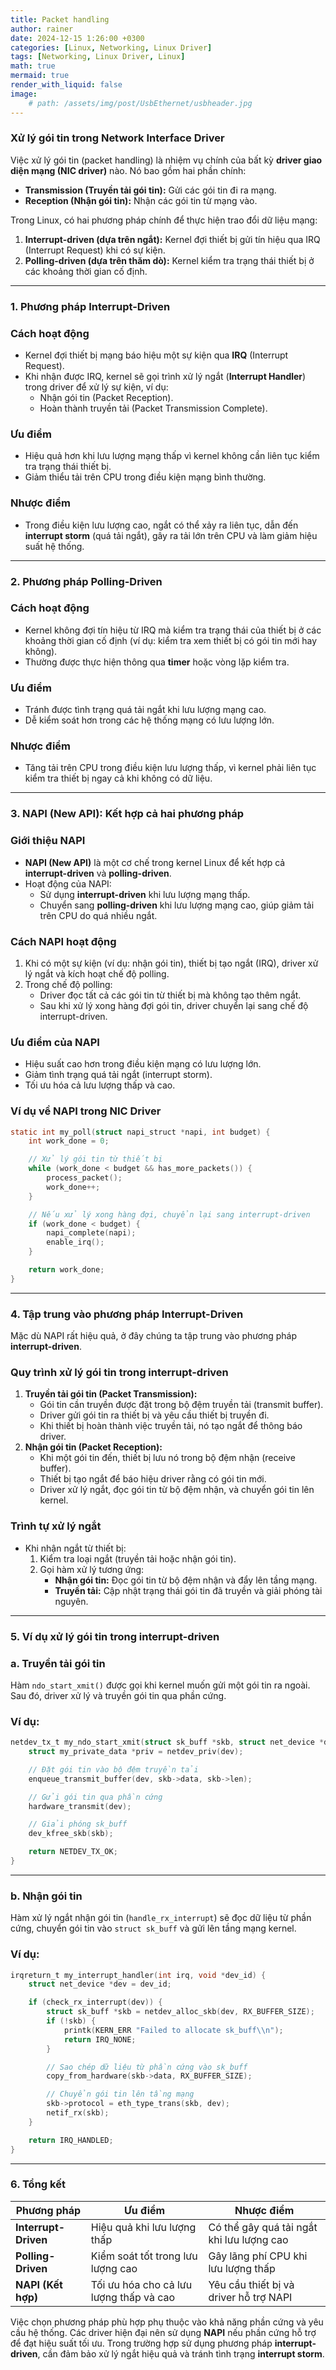 ```yaml
---
title: Packet handling
author: rainer
date: 2024-12-15 1:26:00 +0300
categories: [Linux, Networking, Linux Driver]
tags: [Networking, Linux Driver, Linux]
math: true
mermaid: true
render_with_liquid: false
image: 
    # path: /assets/img/post/UsbEthernet/usbheader.jpg
---
```


### **Xử lý gói tin trong Network Interface Driver**

Việc xử lý gói tin (packet handling) là nhiệm vụ chính của bất kỳ **driver giao diện mạng (NIC driver)** nào. Nó bao gồm hai phần chính:

- **Transmission (Truyền tải gói tin):** Gửi các gói tin đi ra mạng.
- **Reception (Nhận gói tin):** Nhận các gói tin từ mạng vào.

Trong Linux, có hai phương pháp chính để thực hiện trao đổi dữ liệu mạng:

1. **Interrupt-driven (dựa trên ngắt):** Kernel đợi thiết bị gửi tín hiệu qua IRQ (Interrupt Request) khi có sự kiện.
2. **Polling-driven (dựa trên thăm dò):** Kernel kiểm tra trạng thái thiết bị ở các khoảng thời gian cố định.

---

### **1. Phương pháp Interrupt-Driven**

### **Cách hoạt động**

- Kernel đợi thiết bị mạng báo hiệu một sự kiện qua **IRQ** (Interrupt Request).
- Khi nhận được IRQ, kernel sẽ gọi trình xử lý ngắt (**Interrupt Handler**) trong driver để xử lý sự kiện, ví dụ:
    - Nhận gói tin (Packet Reception).
    - Hoàn thành truyền tải (Packet Transmission Complete).

### **Ưu điểm**

- Hiệu quả hơn khi lưu lượng mạng thấp vì kernel không cần liên tục kiểm tra trạng thái thiết bị.
- Giảm thiểu tải trên CPU trong điều kiện mạng bình thường.

### **Nhược điểm**

- Trong điều kiện lưu lượng cao, ngắt có thể xảy ra liên tục, dẫn đến **interrupt storm** (quá tải ngắt), gây ra tải lớn trên CPU và làm giảm hiệu suất hệ thống.

---

### **2. Phương pháp Polling-Driven**

### **Cách hoạt động**

- Kernel không đợi tín hiệu từ IRQ mà kiểm tra trạng thái của thiết bị ở các khoảng thời gian cố định (ví dụ: kiểm tra xem thiết bị có gói tin mới hay không).
- Thường được thực hiện thông qua **timer** hoặc vòng lặp kiểm tra.

### **Ưu điểm**

- Tránh được tình trạng quá tải ngắt khi lưu lượng mạng cao.
- Dễ kiểm soát hơn trong các hệ thống mạng có lưu lượng lớn.

### **Nhược điểm**

- Tăng tải trên CPU trong điều kiện lưu lượng thấp, vì kernel phải liên tục kiểm tra thiết bị ngay cả khi không có dữ liệu.

---

### **3. NAPI (New API): Kết hợp cả hai phương pháp**

### **Giới thiệu NAPI**

- **NAPI (New API)** là một cơ chế trong kernel Linux để kết hợp cả **interrupt-driven** và **polling-driven**.
- Hoạt động của NAPI:
    - Sử dụng **interrupt-driven** khi lưu lượng mạng thấp.
    - Chuyển sang **polling-driven** khi lưu lượng mạng cao, giúp giảm tải trên CPU do quá nhiều ngắt.

### **Cách NAPI hoạt động**

1. Khi có một sự kiện (ví dụ: nhận gói tin), thiết bị tạo ngắt (IRQ), driver xử lý ngắt và kích hoạt chế độ polling.
2. Trong chế độ polling:
    - Driver đọc tất cả các gói tin từ thiết bị mà không tạo thêm ngắt.
    - Sau khi xử lý xong hàng đợi gói tin, driver chuyển lại sang chế độ interrupt-driven.

### **Ưu điểm của NAPI**

- Hiệu suất cao hơn trong điều kiện mạng có lưu lượng lớn.
- Giảm tình trạng quá tải ngắt (interrupt storm).
- Tối ưu hóa cả lưu lượng thấp và cao.

### **Ví dụ về NAPI trong NIC Driver**

```c
static int my_poll(struct napi_struct *napi, int budget) {
    int work_done = 0;

    // Xử lý gói tin từ thiết bị
    while (work_done < budget && has_more_packets()) {
        process_packet();
        work_done++;
    }

    // Nếu xử lý xong hàng đợi, chuyển lại sang interrupt-driven
    if (work_done < budget) {
        napi_complete(napi);
        enable_irq();
    }

    return work_done;
}

```

---

### **4. Tập trung vào phương pháp Interrupt-Driven**

Mặc dù NAPI rất hiệu quả, ở đây chúng ta tập trung vào phương pháp **interrupt-driven**.

### **Quy trình xử lý gói tin trong interrupt-driven**

1. **Truyền tải gói tin (Packet Transmission):**
    - Gói tin cần truyền được đặt trong bộ đệm truyền tải (transmit buffer).
    - Driver gửi gói tin ra thiết bị và yêu cầu thiết bị truyền đi.
    - Khi thiết bị hoàn thành việc truyền tải, nó tạo ngắt để thông báo driver.
2. **Nhận gói tin (Packet Reception):**
    - Khi một gói tin đến, thiết bị lưu nó trong bộ đệm nhận (receive buffer).
    - Thiết bị tạo ngắt để báo hiệu driver rằng có gói tin mới.
    - Driver xử lý ngắt, đọc gói tin từ bộ đệm nhận, và chuyển gói tin lên kernel.

### **Trình tự xử lý ngắt**

- Khi nhận ngắt từ thiết bị:
    1. Kiểm tra loại ngắt (truyền tải hoặc nhận gói tin).
    2. Gọi hàm xử lý tương ứng:
        - **Nhận gói tin:** Đọc gói tin từ bộ đệm nhận và đẩy lên tầng mạng.
        - **Truyền tải:** Cập nhật trạng thái gói tin đã truyền và giải phóng tài nguyên.

---

### **5. Ví dụ xử lý gói tin trong interrupt-driven**

### **a. Truyền tải gói tin**

Hàm `ndo_start_xmit()` được gọi khi kernel muốn gửi một gói tin ra ngoài. Sau đó, driver xử lý và truyền gói tin qua phần cứng.

### **Ví dụ:**

```c
netdev_tx_t my_ndo_start_xmit(struct sk_buff *skb, struct net_device *dev) {
    struct my_private_data *priv = netdev_priv(dev);

    // Đặt gói tin vào bộ đệm truyền tải
    enqueue_transmit_buffer(dev, skb->data, skb->len);

    // Gửi gói tin qua phần cứng
    hardware_transmit(dev);

    // Giải phóng sk_buff
    dev_kfree_skb(skb);

    return NETDEV_TX_OK;
}

```

---

### **b. Nhận gói tin**

Hàm xử lý ngắt nhận gói tin (`handle_rx_interrupt`) sẽ đọc dữ liệu từ phần cứng, chuyển gói tin vào `struct sk_buff` và gửi lên tầng mạng kernel.

### **Ví dụ:**

```c
irqreturn_t my_interrupt_handler(int irq, void *dev_id) {
    struct net_device *dev = dev_id;

    if (check_rx_interrupt(dev)) {
        struct sk_buff *skb = netdev_alloc_skb(dev, RX_BUFFER_SIZE);
        if (!skb) {
            printk(KERN_ERR "Failed to allocate sk_buff\\n");
            return IRQ_NONE;
        }

        // Sao chép dữ liệu từ phần cứng vào sk_buff
        copy_from_hardware(skb->data, RX_BUFFER_SIZE);

        // Chuyển gói tin lên tầng mạng
        skb->protocol = eth_type_trans(skb, dev);
        netif_rx(skb);
    }

    return IRQ_HANDLED;
}

```

---

### **6. Tổng kết**

| **Phương pháp** | **Ưu điểm** | **Nhược điểm** |
| --- | --- | --- |
| **Interrupt-Driven** | Hiệu quả khi lưu lượng thấp | Có thể gây quá tải ngắt khi lưu lượng cao |
| **Polling-Driven** | Kiểm soát tốt trong lưu lượng cao | Gây lãng phí CPU khi lưu lượng thấp |
| **NAPI (Kết hợp)** | Tối ưu hóa cho cả lưu lượng thấp và cao | Yêu cầu thiết bị và driver hỗ trợ NAPI |

Việc chọn phương pháp phù hợp phụ thuộc vào khả năng phần cứng và yêu cầu hệ thống. Các driver hiện đại nên sử dụng **NAPI** nếu phần cứng hỗ trợ để đạt hiệu suất tối ưu. Trong trường hợp sử dụng phương pháp **interrupt-driven**, cần đảm bảo xử lý ngắt hiệu quả và tránh tình trạng **interrupt storm**.
